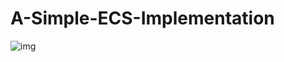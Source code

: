 # A-Simple-ECS-Implementation

![img](https://austinmorlan.com/posts/entity_component_system/media/demo.gif)
